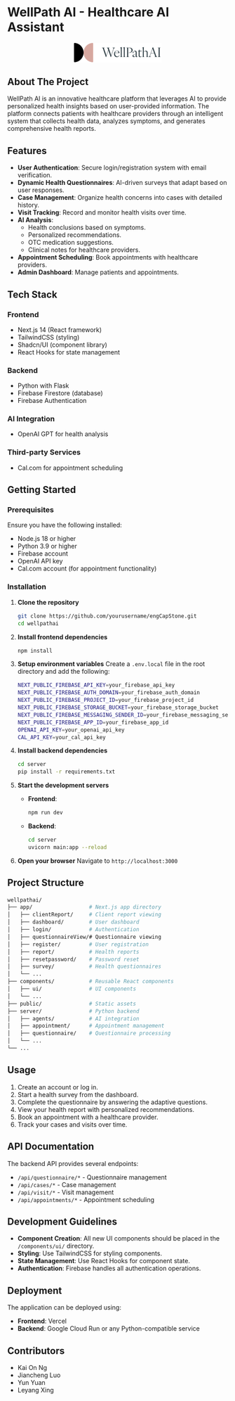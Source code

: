 # WellPath AI - Healthcare AI Assistant

<p align="center">
  <img src="public/wplogo.svg" alt="WellPath AI Logo" width="200"/>
</p>

## About The Project

WellPath AI is an innovative healthcare platform that leverages AI to provide personalized health insights based on user-provided information. The platform connects patients with healthcare providers through an intelligent system that collects health data, analyzes symptoms, and generates comprehensive health reports.

## Features

- **User Authentication**: Secure login/registration system with email verification.
- **Dynamic Health Questionnaires**: AI-driven surveys that adapt based on user responses.
- **Case Management**: Organize health concerns into cases with detailed history.
- **Visit Tracking**: Record and monitor health visits over time.
- **AI Analysis**:
  - Health conclusions based on symptoms.
  - Personalized recommendations.
  - OTC medication suggestions.
  - Clinical notes for healthcare providers.
- **Appointment Scheduling**: Book appointments with healthcare providers.
- **Admin Dashboard**: Manage patients and appointments.

## Tech Stack

### **Frontend**

- Next.js 14 (React framework)
- TailwindCSS (styling)
- Shadcn/UI (component library)
- React Hooks for state management

### **Backend**

- Python with Flask
- Firebase Firestore (database)
- Firebase Authentication

### **AI Integration**

- OpenAI GPT for health analysis

### **Third-party Services**

- Cal.com for appointment scheduling

## Getting Started

### Prerequisites

Ensure you have the following installed:

- Node.js 18 or higher
- Python 3.9 or higher
- Firebase account
- OpenAI API key
- Cal.com account (for appointment functionality)

### Installation

1. **Clone the repository**

   ```sh
   git clone https://github.com/yourusername/engCapStone.git
   cd wellpathai
   ```

2. **Install frontend dependencies**

   ```sh
   npm install
   ```

3. **Setup environment variables**
   Create a `.env.local` file in the root directory and add the following:

   ```sh
   NEXT_PUBLIC_FIREBASE_API_KEY=your_firebase_api_key
   NEXT_PUBLIC_FIREBASE_AUTH_DOMAIN=your_firebase_auth_domain
   NEXT_PUBLIC_FIREBASE_PROJECT_ID=your_firebase_project_id
   NEXT_PUBLIC_FIREBASE_STORAGE_BUCKET=your_firebase_storage_bucket
   NEXT_PUBLIC_FIREBASE_MESSAGING_SENDER_ID=your_firebase_messaging_sender_id
   NEXT_PUBLIC_FIREBASE_APP_ID=your_firebase_app_id
   OPENAI_API_KEY=your_openai_api_key
   CAL_API_KEY=your_cal_api_key
   ```

4. **Install backend dependencies**

   ```sh
   cd server
   pip install -r requirements.txt
   ```

5. **Start the development servers**

   - **Frontend**:
     ```sh
     npm run dev
     ```
   - **Backend**:
     ```sh
     cd server
     uvicorn main:app --reload
     ```

6. **Open your browser**
   Navigate to `http://localhost:3000`

## Project Structure

```sh
wellpathai/
├── app/                  # Next.js app directory
│   ├── clientReport/     # Client report viewing
│   ├── dashboard/        # User dashboard
│   ├── login/            # Authentication
│   ├── questionnaireView/# Questionnaire viewing
│   ├── register/         # User registration
│   ├── report/           # Health reports
│   ├── resetpassword/    # Password reset
│   ├── survey/           # Health questionnaires
│   └── ...
├── components/           # Reusable React components
│   ├── ui/               # UI components
│   └── ...
├── public/               # Static assets
├── server/               # Python backend
│   ├── agents/           # AI integration
│   ├── appointment/      # Appointment management
│   ├── questionnaire/    # Questionnaire processing
│   └── ...
└── ...
```

## Usage

1. Create an account or log in.
2. Start a health survey from the dashboard.
3. Complete the questionnaire by answering the adaptive questions.
4. View your health report with personalized recommendations.
5. Book an appointment with a healthcare provider.
6. Track your cases and visits over time.

## API Documentation

The backend API provides several endpoints:

- `/api/questionnaire/*` - Questionnaire management
- `/api/cases/*` - Case management
- `/api/visit/*` - Visit management
- `/api/appointments/*` - Appointment scheduling

## Development Guidelines

- **Component Creation**: All new UI components should be placed in the `/components/ui/` directory.
- **Styling**: Use TailwindCSS for styling components.
- **State Management**: Use React Hooks for component state.
- **Authentication**: Firebase handles all authentication operations.

## Deployment

The application can be deployed using:

- **Frontend**: Vercel
- **Backend**: Google Cloud Run or any Python-compatible service

## Contributors

- Kai On Ng
- Jiancheng Luo
- Yun Yuan
- Leyang Xing
